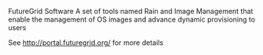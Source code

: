 FutureGrid Software
A set of tools named Rain and Image Management that enable the management of OS images and advance dynamic provisioning to users

See http://portal.futuregrid.org/ for more details
